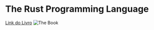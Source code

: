# The Rust Programming Language

[Link do Livro](https://doc.rust-lang.org/stable/book/)
![The Book](https://nostarch.com/sites/default/files/styles/uc_product_full/public/Rust2018_front.png?itok=CaXl5mVJ)


